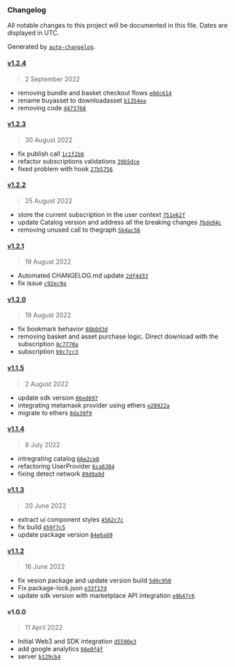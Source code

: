 ### Changelog

All notable changes to this project will be documented in this file. Dates are displayed in UTC.

Generated by [`auto-changelog`](https://github.com/CookPete/auto-changelog).

#### [v1.2.4](https://github.com/nevermined-io/defi-marketplace/compare/v1.2.3...v1.2.4)

> 2 September 2022

- removing bundle and basket checkout flows [`e0dc614`](https://github.com/nevermined-io/defi-marketplace/commit/e0dc6147c8aedc69ae885480ebf7b4e2b88c75f8)
- rename buyasset to downloadasset [`b1354ea`](https://github.com/nevermined-io/defi-marketplace/commit/b1354eaefc0710b2f524662b1c7690ba36fbb1bb)
- removing code [`d473768`](https://github.com/nevermined-io/defi-marketplace/commit/d473768695ddfb4a2ac68708a2b2beb6152944f7)

#### [v1.2.3](https://github.com/nevermined-io/defi-marketplace/compare/v1.2.2...v1.2.3)

> 30 August 2022

- fix publish call [`1c1f2b6`](https://github.com/nevermined-io/defi-marketplace/commit/1c1f2b688ca04840c4fffd8ed3da35ac14efba67)
- refactor subscriptions validations [`39b5dce`](https://github.com/nevermined-io/defi-marketplace/commit/39b5dce94185072a90778289760a10225c88bc03)
- fixed problem with hook [`27b5756`](https://github.com/nevermined-io/defi-marketplace/commit/27b57561e35e74c8a10888288c5db33e0b6953c4)

#### [v1.2.2](https://github.com/nevermined-io/defi-marketplace/compare/v1.2.1...v1.2.2)

> 25 August 2022

- store the current subscription in the user context [`751e62f`](https://github.com/nevermined-io/defi-marketplace/commit/751e62fe082a596f7be5a722e7e559d8f036900a)
- update Catalog version and address all the breaking changes [`fbde94c`](https://github.com/nevermined-io/defi-marketplace/commit/fbde94c6c388922d4dd8ee6e05376d210af98a4d)
- removing unused call to thegraph [`5b4ac56`](https://github.com/nevermined-io/defi-marketplace/commit/5b4ac566b1a18f869d68034066fdc75c9dc48764)

#### [v1.2.1](https://github.com/nevermined-io/defi-marketplace/compare/v1.2.0...v1.2.1)

> 19 August 2022

- Automated CHANGELOG.md update [`2df4d33`](https://github.com/nevermined-io/defi-marketplace/commit/2df4d3367f82f2cec572d71a11592c6844825bc6)
- fix issue [`c92ec9a`](https://github.com/nevermined-io/defi-marketplace/commit/c92ec9a9eaa0b951cb20a218346001b4333b423b)

#### [v1.2.0](https://github.com/nevermined-io/defi-marketplace/compare/v1.1.5...v1.2.0)

> 19 August 2022

- fix bookmark behavior [`08b0d3d`](https://github.com/nevermined-io/defi-marketplace/commit/08b0d3d942d30b0cadb45fed40a02fb33accea75)
- removing basket and asset purchase logic. Direct download with the subscription [`8c7770a`](https://github.com/nevermined-io/defi-marketplace/commit/8c7770aaf3b1890249e4e966d46998f8f78b268d)
- subscription [`b9c7cc3`](https://github.com/nevermined-io/defi-marketplace/commit/b9c7cc34c1c3acbb9af351cb7b7a69fdc8837c7e)

#### [v1.1.5](https://github.com/nevermined-io/defi-marketplace/compare/v1.1.4...v1.1.5)

> 2 August 2022

- update sdk version [`66ed697`](https://github.com/nevermined-io/defi-marketplace/commit/66ed69712d38afcb12a0e713bb528d35dccaa5b2)
- integrating metamask provider using ethers [`e28922a`](https://github.com/nevermined-io/defi-marketplace/commit/e28922a8e42cd87c80864edca8dd48b67219b849)
- migrate to ethers [`8da39f9`](https://github.com/nevermined-io/defi-marketplace/commit/8da39f9aba662607288c0e60f4bf0ac81b2a737c)

#### [v1.1.4](https://github.com/nevermined-io/defi-marketplace/compare/v1.1.3...v1.1.4)

> 8 July 2022

- intregrating catalog [`66e2ce0`](https://github.com/nevermined-io/defi-marketplace/commit/66e2ce04dead2347709833176f8fe75b6af06852)
- refactoring UserProvider [`6ca6384`](https://github.com/nevermined-io/defi-marketplace/commit/6ca6384a8ec158043adb114bef14012155a3688b)
- fixing detect network [`89d0a9d`](https://github.com/nevermined-io/defi-marketplace/commit/89d0a9d559135a18277478c6e55370394b026ebd)

#### [v1.1.3](https://github.com/nevermined-io/defi-marketplace/compare/v1.1.2...v1.1.3)

> 20 June 2022

- extract ui component styles [`4562c7c`](https://github.com/nevermined-io/defi-marketplace/commit/4562c7c2d8a3035d42a0026aafb219b29c1cd8ac)
- fix build [`459f7c5`](https://github.com/nevermined-io/defi-marketplace/commit/459f7c5d11a048fb5378f9acc09c44f2ae2438f7)
- update package version [`84e6a89`](https://github.com/nevermined-io/defi-marketplace/commit/84e6a890021901620ae772ba3befdfa842e676df)

#### [v1.1.2](https://github.com/nevermined-io/defi-marketplace/compare/v1.0.0...v1.1.2)

> 16 June 2022

- fix vesion package and update version build [`5d0c950`](https://github.com/nevermined-io/defi-marketplace/commit/5d0c95077a7c03aaa4c6fb6e3cd3d87d2a667732)
- Fix package-lock.json [`e33f17d`](https://github.com/nevermined-io/defi-marketplace/commit/e33f17df2afc35802d3eb1168b12862ea3c7ca8c)
- update sdk version with marketplace API integration [`e9b47c6`](https://github.com/nevermined-io/defi-marketplace/commit/e9b47c6fd677a790f7f11cdbacf782bbec9e7c5d)

#### v1.0.0

> 11 April 2022

- Initial Web3 and SDK integration [`d5590e3`](https://github.com/nevermined-io/defi-marketplace/commit/d5590e38c2feb985add6cc3c612ffdd610ff750b)
- add google analytics [`66e0f4f`](https://github.com/nevermined-io/defi-marketplace/commit/66e0f4f2eb2e719dc17422ffee385f01a051867e)
- server [`b129cb4`](https://github.com/nevermined-io/defi-marketplace/commit/b129cb45037e9febfe0cc4102cba476826851574)

